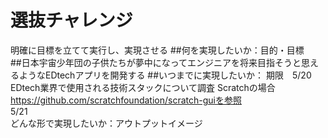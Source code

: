 # 選抜チャレンジ
明確に目標を立てて実行し、実現させる
##何を実現したいか：目的・目標　
##日本宇宙少年団の子供たちが夢中になってエンジニアを将来目指そうと思えるようなEDtechアプリを開発する
##いつまでに実現したいか：
期限　5/20　EDtech業界で使用される技術スタックについて調査
Scratchの場合
https://github.com/scratchfoundation/scratch-guiを参照
　　　　　　　　　　　　　　　5/21  
どんな形で実現したいか：アウトプットイメージ
